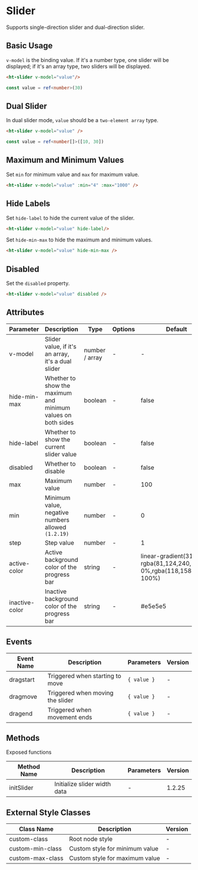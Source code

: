 # Slider

Supports single-direction slider and dual-direction slider.

## Basic Usage

`v-model` is the binding value. If it's a number type, one slider will be displayed; if it's an array type, two sliders will be displayed.

```html
<ht-slider v-model="value"/>
```
```typescript
const value = ref<number>(30)
```

## Dual Slider

In dual slider mode, `value` should be a `two-element array` type.

```html
<ht-slider v-model="value" />
```
```typescript
const value = ref<number[]>([10, 30])
```

## Maximum and Minimum Values

Set `min` for minimum value and `max` for maximum value.

```html
<ht-slider v-model="value" :min="4" :max="1000" />
```

## Hide Labels

Set `hide-label` to hide the current value of the slider.

```html
<ht-slider v-model="value" hide-label/>
```

Set `hide-min-max` to hide the maximum and minimum values.

```html
<ht-slider v-model="value" hide-min-max />
```

## Disabled

Set the `disabled` property.

```html
<ht-slider v-model="value" disabled />
```

## Attributes
| Parameter | Description | Type | Options | Default | Version |
|-----------|-------------|------|----------|---------|----------|
| v-model | Slider value, if it's an array, it's a dual slider | number / array | - | - | - |
| hide-min-max | Whether to show the maximum and minimum values on both sides | boolean | - | false | - |
| hide-label | Whether to show the current slider value | boolean | - | false | - |
| disabled | Whether to disable | boolean | - | false | - |
| max | Maximum value | number | - | 100 | - |
| min | Minimum value, negative numbers allowed `(1.2.19)` | number | - | 0 | - |
| step | Step value | number | - | 1 | `1.2.19` |
| active-color | Active background color of the progress bar | string | - | linear-gradient(315deg, rgba(81,124,240,1) 0%,rgba(118,158,245,1) 100%) | - |
| inactive-color | Inactive background color of the progress bar | string | - | #e5e5e5 | - |

## Events

| Event Name | Description | Parameters | Version |
|------------|-------------|------------|----------|
| dragstart | Triggered when starting to move | `{ value }` | - |
| dragmove | Triggered when moving the slider | `{ value }` | - |
| dragend | Triggered when movement ends | `{ value }` | - |

## Methods

Exposed functions

| Method Name | Description | Parameters | Version |
|-------------|-------------|------------|----------|
| initSlider | Initialize slider width data | - | 1.2.25 |

## External Style Classes
| Class Name | Description | Version |
|------------|-------------|----------|
| custom-class | Root node style | - |
| custom-min-class | Custom style for minimum value | - |
| custom-max-class | Custom style for maximum value | - |
